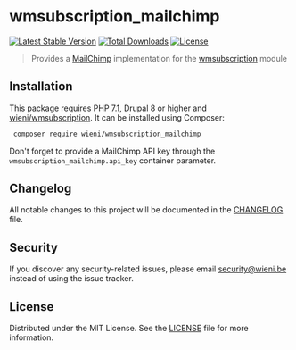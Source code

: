 wmsubscription_mailchimp
======================

[![Latest Stable Version](https://poser.pugx.org/wieni/wmsubscription_mailchimp/v/stable)](https://packagist.org/packages/wieni/wmsubscription_mailchimp)
[![Total Downloads](https://poser.pugx.org/wieni/wmsubscription_mailchimp/downloads)](https://packagist.org/packages/wieni/wmsubscription_mailchimp)
[![License](https://poser.pugx.org/wieni/wmsubscription_mailchimp/license)](https://packagist.org/packages/wieni/wmsubscription_mailchimp)

> Provides a [MailChimp](https://mailchimp.com) implementation for the
> [wmsubscription](https://github.com/wieni/wmsubscription) module

## Installation

This package requires PHP 7.1, Drupal 8 or higher and 
[wieni/wmsubscription](https://github.com/wieni/wmsubscription). 
It can be installed using Composer:

```bash
 composer require wieni/wmsubscription_mailchimp
```

Don't forget to provide a MailChimp API key through the 
`wmsubscription_mailchimp.api_key` container parameter.

## Changelog
All notable changes to this project will be documented in the
[CHANGELOG](CHANGELOG.md) file.

## Security
If you discover any security-related issues, please email
[security@wieni.be](mailto:security@wieni.be) instead of using the issue
tracker.

## License
Distributed under the MIT License. See the [LICENSE](LICENSE) file
for more information.
